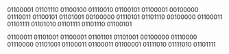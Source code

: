 01100001 01101110 01100100 01110010 01100101 01100001 00100000 01110011 01100101 01101001 00100000 01110101 01101110 00100000 01100011 01101111 01101010 01101111 01101110 01100101



01100011 01101001 01100001 01101101 01101001 00100000 01110000 01110000 01101001 01100011 01100011 01100001 01111010 01111010 01101111
